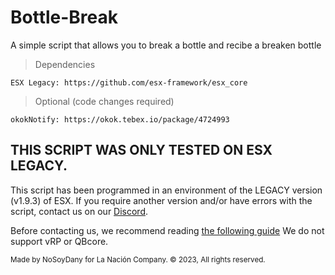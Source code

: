 # Bottle-Break

A simple script that allows you to break a bottle and recibe a breaken bottle

> Dependencies
```
ESX Legacy: https://github.com/esx-framework/esx_core
```

> Optional (code changes required)
```
okokNotify: https://okok.tebex.io/package/4724993
```

## THIS SCRIPT WAS ONLY TESTED ON ESX LEGACY.
This script has been programmed in an environment of the LEGACY version (v1.9.3) of ESX. If you require another version and/or have errors with the script, contact us on our [Discord](https://discord.gg/fsJNEkuB9a).

Before contacting us, we recommend reading [the following guide](https://documentation.esx-framework.org/tutorials/tutorials-esx/sharedevent/)
We do not support vRP or QBcore.

<sub> Made by NoSoyDany for La Nación Company.
©️ 2023, All rights reserved.</sub>
